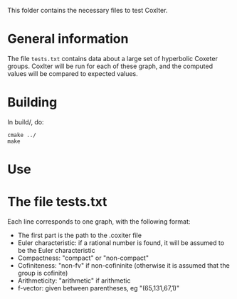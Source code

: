 This folder contains the necessary files to test CoxIter.

# General information
The file `tests.txt` contains data about a large set of hyperbolic Coxeter groups. CoxIter will be run for each of these graph, and the computed values will be compared to expected values.

# Building
In build/, do:
```
cmake ../
make
```

# Use

# The file tests.txt
Each line corresponds to one graph, with the following format:
* The first part is the path to the .coxiter file
* Euler characteristic: if a rational number is found, it will be assumed to be the Euler characteristic
* Compactness: "compact" or "non-compact"
* Cofiniteness: "non-fv" if non-cofininite (otherwise it is assumed that the group is cofinite)
* Arithmeticity: "arithmetic" if arithmetic 
* f-vector: given between parentheses, eg "(65,131,67,1)"

